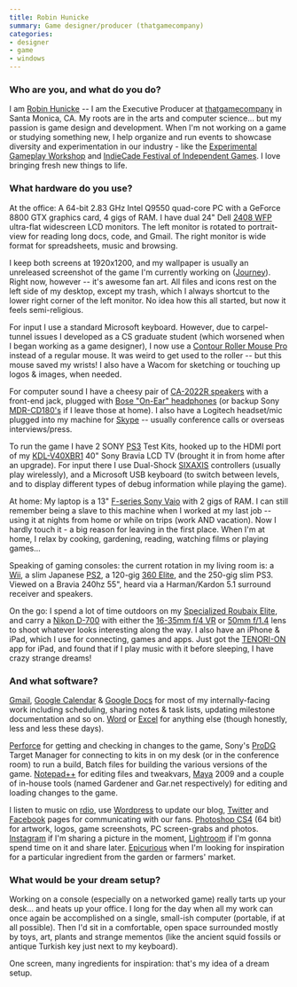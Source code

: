 ```yaml
---
title: Robin Hunicke
summary: Game designer/producer (thatgamecompany)
categories:
- designer
- game
- windows
---
```


### Who are you, and what do you do?

I am [Robin Hunicke](http://en.wikipedia.org/wiki/Robin_Hunicke "Robin's Wikipedia page.") -- I am the Executive Producer at [thatgamecompany](http://thatgamecompany.com/ "Robin's game company.") in Santa Monica, CA. My roots are in the arts and computer science... but my passion is game design and development. When I'm not working on a game or studying something new, I help organize and run events to showcase diversity and experimentation in our industry - like the [Experimental Gameplay Workshop](http://www.experimental-gameplay.org/blog/ "The workshop for game developers to let loose and experiment.") and [IndieCade Festival of Independent Games](http://www.indiecade.com/ "The independent gaming festival."). I love bringing fresh new things to life.

### What hardware do you use?

At the office: A 64-bit 2.83 GHz Intel Q9550 quad-core PC with a GeForce 8800 GTX graphics card, 4 gigs of RAM. I have dual 24" Dell [2408 WFP][ultrasharp-2408wfp] ultra-flat widescreen LCD monitors. The left monitor is rotated to portrait-view for reading long docs, code, and Gmail. The right monitor is wide format for spreadsheets, music and browsing.

I keep both screens at 1920x1200, and my wallpaper is usually an unreleased screenshot of the game I'm currently working on ([Journey][]). Right now, however -- it's awesome fan art. All files and icons rest on the left side of my desktop, except my trash, which I always shortcut to the lower right corner of the left monitor. No idea how this all started, but now it feels semi-religious.

For input I use a standard Microsoft keyboard. However, due to carpel-tunnel issues I developed as a CS graduate student (which worsened when I began working as a game designer), I now use a [Contour Roller Mouse Pro][rollermouse-pro] instead of a regular mouse. It was weird to get used to the roller -- but this mouse saved my wrists! I also have a Wacom for sketching or touching up logos & images, when needed.

For computer sound I have a cheesy pair of [CA-2022R speakers][ca-2022r] with a front-end jack, plugged with [Bose "On-Ear" headphones][on-ear] (or backup Sony [MDR-CD180's][mdr-cd180] if I leave those at home). I also have a Logitech headset/mic plugged into my machine for [Skype][] -- usually conference calls or overseas interviews/press.

To run the game I have 2 SONY [PS3][ps3] Test Kits, hooked up to the HDMI port of my [KDL-V40XBR1][kdl-v40xbr1] 40" Sony Bravia LCD TV (brought it in from home after an upgrade). For input there I use Dual-Shock [SIXAXIS][] controllers (usually play wirelessly), and a Microsoft USB keyboard (to switch between levels, and to display different types of debug information while playing the game).

At home: My laptop is a 13" [F-series Sony Vaio][vaio-f-series] with 2 gigs of RAM. I can still remember being a slave to this machine when I worked at my last job -- using it at nights from home or while on trips (work AND vacation). Now I hardly touch it - a big reason for leaving in the first place. When I'm at home, I relax by cooking, gardening, reading, watching films or playing games...

Speaking of gaming consoles: the current rotation in my living room is: a [Wii][], a slim Japanese [PS2][], a 120-gig [360 Elite][xbox-360], and the 250-gig slim PS3. Viewed on a Bravia 240hz 55", heard via a Harman/Kardon 5.1 surround receiver and speakers.

On the go: I spend a lot of time outdoors on my [Specialized Roubaix Elite][roubaix-elite], and carry a [Nikon D-700][d700] with either the [16-35mm f/4 VR][af-s-nikkor-16-35mm-f4g-ed-vr] or [50mm f/1.4][af-nikkor-50mm-f1.4d] lens to shoot whatever looks interesting along the way. I also have an iPhone & iPad, which I use for connecting, games and apps. Just got the [TENORI-ON][tenori-on-ios] app for iPad, and found that if I play music with it before sleeping, I have crazy strange dreams!

### And what software?

[Gmail][], [Google Calendar][google-calendar] & [Google Docs][google-docs] for most of my internally-facing work including scheduling, sharing notes & task lists, updating milestone documentation and so on. [Word][] or [Excel][] for anything else (though honestly, less and less these days).

[Perforce][] for getting and checking in changes to the game, Sony's [ProDG][] Target Manager for connecting to kits in on my desk (or in the conference room) to run a build, Batch files for building the various versions of the game. [Notepad++][notepad-plusplus] for editing files and tweakvars, [Maya][] 2009 and a couple of in-house tools (named Gardener and Gar.net respectively) for editing and loading changes to the game.

I listen to music on [rdio][], use [Wordpress][] to update our blog, [Twitter][] and [Facebook][] pages for communicating with our fans. [Photoshop CS4][photoshop] (64 bit) for artwork, logos, game screenshots, PC screen-grabs and photos. [Instagram][instagram-ios] if I'm sharing a picture in the moment, [Lightroom][] if I'm gonna spend time on it and share later. [Epicurious][] when I'm looking for inspiration for a particular ingredient from the garden or farmers' market.

### What would be your dream setup?

Working on a console (especially on a networked game) really tarts up your desk... and heats up your office. I long for the day when all my work can once again be accomplished on a single, small-ish computer (portable, if at all possible). Then I'd sit in a comfortable, open space surrounded mostly by toys, art, plants and strange mementos (like the ancient squid fossils or antique Turkish key just next to my keyboard).

One screen, many ingredients for inspiration: that's my idea of a dream setup.

[af-nikkor-50mm-f1.4d]: https://www.nikonusa.com/en/Nikon-Products/Product/Camera-Lenses/1902/AF-NIKKOR-50mm-f%252F1.4D.html "A camera lens."
[af-s-nikkor-16-35mm-f4g-ed-vr]: https://www.nikonusa.com/en/Nikon-Products/Product/Camera-Lenses/2182/AF-S-NIKKOR-16-35mm-f%252F4G-ED-VR.html "A DSLR lens."
[ca-2022r]: https://www.amazon.com/Cyber-Acoustics-CA-2022-Computer-Speakers/dp/B00006B9W3 "2.0 computer speakers."
[d700]: https://www.nikonusa.com/en/Nikon-Products/Product-Archive/Digital-SLR-Cameras/25444/D700.html "A 12.1 megapixel DSLR."
[kdl-v40xbr1]: https://www.amazon.com/Sony-KDL-V40XBR1-BRAVIA-XBR-Television/dp/B000BD54J8 "A 40 inch LCD screen."
[mdr-cd180]: https://www.amazon.com/Sony-MDR-CD180-Headphones-Discontinued-Manufacturer/dp/B00005N6KF "A pair of headphones."
[on-ear]: https://en.wikipedia.org/wiki/Previous_Bose_headphones#On-Ear_headphones "A pair of headphones."
[ps2]: https://en.wikipedia.org/wiki/PS_2 "A gaming console."
[ps3]: http://us.playstation.com/PS3/ "A shiny gaming console from Sony."
[rollermouse-pro]: https://www.amazon.com/Mouse-Roller-Pro-Black/dp/B000AQSBC8 "A roller-based mousing system."
[roubaix-elite]: http://www.specialized.com/us/en/bc/SBCBkModel.jsp?spid=39265 "A bicycle."
[sixaxis]: https://en.wikipedia.org/wiki/Sixaxis "A PS3 game controller."
[ultrasharp-2408wfp]: https://www.amazon.com/Dell-UltraSharp-2408WFP-24-inch-monitor/dp/B002JNM4FK "A 24 inch LCD screen."
[vaio-f-series]: https://www.cnet.com/products/sony-vaio-f/ "A 16 inch PC laptop."
[wii]: https://www.nintendo.com/wii "A unique gaming console."
[xbox-360]: http://www.xbox.com:80/en-US/Xbox360 "A gaming console."
[epicurious]: https://www.epicurious.com/ "A cooking website."
[excel]: https://products.office.com/en-us/excel "A spreadsheet application."
[facebook]: https://www.facebook.com/ "A social networking site."
[gmail]: https://mail.google.com/mail/ "Web-based email."
[google-calendar]: https://en.wikipedia.org/wiki/Google_Calendar "A web-based calendar client."
[google-docs]: https://en.wikipedia.org/wiki/Google_Docs "A web-based office suite."
[instagram-ios]: https://itunes.apple.com/us/app/instagram/id389801252 "A photo taking/sharing app."
[journey]: http://thatgamecompany.com/games/journey/ "A PS3 adventure game (currently in development)."
[lightroom]: https://www.adobe.com/products/photoshop-lightroom.html "Photo management and editing software."
[maya]: https://www.autodesk.com/products/maya/overview "3D animation software."
[notepad-plusplus]: https://notepad-plus-plus.org/ "A free text/code editor for Windows."
[perforce]: https://www.perforce.com/ "A software configuration and deploy suite."
[photoshop]: https://www.adobe.com/products/photoshop.html "A bitmap image editor."
[prodg]: https://en.wikipedia.org/wiki/ProDG_(software) "A suite of tools for developing and testing PS3 games."
[rdio]: http://www.rdio.com/home/en-us/ "A music streaming service."
[skype]: https://www.skype.com/en/ "Voice and video chat software."
[tenori-on-ios]: https://uk.yamaha.com/en/products/musical-instruments/entertainment/tenori-on/tnr-i/?mode=model "An app version of the unique musical instrument."
[twitter]: https://twitter.com/ "An online micro-blogging platform."
[word]: https://products.office.com/en-us/word "A document editor."
[wordpress]: https://wordpress.com/ "Weblog publishing software."
